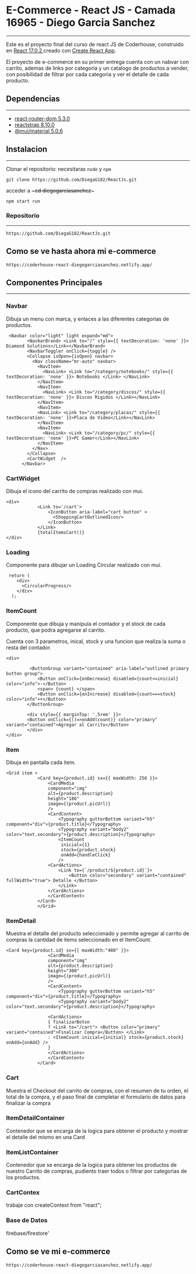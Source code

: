 # E-Commerce - React JS -  Camada 16965 - Diego Garcia Sanchez
___

Este es el proyecto final del curso de react JS de Coderhouse, construido en [React 17.0.2	](https://github.com/facebook/react/blob/main/CHANGELOG.md#1702-march-22-2021) creado con [Create React App](https://github.com/facebook/create-react-app).

El proyecto de e-commerce en su primer entrega cuenta con un nabvar con carrito, ademas de links por categoria y un catalogo de productos a vender, con posibilidad de filtrar por cada categoria y ver el detalle de cada producto.

## Dependencias
___    

- [react-router-dom 5.3.0](https://reactrouter.com/web/guides/quick-start)
- [reactstrap 8.10.0](https://reactstrap.github.io/)
- [@mui/material 5.0.6](https://material.io/)

## Instalacion
___

Clonar el repositorio: necesitaras `node` y `npm`

`git clone https://github.com/DiegaG182/ReactJs.git`

acceder a ~~~cd diegogarciasanchez~~~
~~~
npm start run
~~~

### Repositorio
___

`https://github.com/DiegaG182/ReactJs.git`

## Como se ve hasta ahora mi e-commerce

`https://coderhouse-react-diegogarciasanchez.netlify.app/`


## Componentes Principales
___

### Navbar

Dibuja un menu con marca, y enlaces a las diferentes categorias de productos.
~~~
 <Navbar color="light" light expand="md">
        <NavbarBrand> <Link to="/" style={{ textDecoration: 'none' }}> Diamond Solutions</Link></NavbarBrand>
        <NavbarToggler onClick={toggle} />
        <Collapse isOpen={isOpen} navbar>
          <Nav className="mr-auto" navbar>
            <NavItem>
              <NavLink> <Link to="/category/notebooks/" style={{ textDecoration: 'none' }}> Notebooks </Link> </NavLink>
            </NavItem>
            <NavItem>
              <NavLink> <Link to="/category/discos/" style={{ textDecoration: 'none' }}> Discos Rigidos </Link></NavLink>
            </NavItem>
            <NavItem>
            <NavLink> <Link to="/category/placas/" style={{ textDecoration: 'none' }}>Placa de Video</Link></NavLink>
            </NavItem>
            <NavItem>
              <NavLink> <Link to="/category/pc/" style={{ textDecoration: 'none' }}>PC Gamer</Link></NavLink>
            </NavItem>
          </Nav>
        </Collapse>
        <CartWidget  />
      </Navbar>
~~~

### CartWidget

Dibuja el icono del carrito de compras realizado con mui.

~~~
<div>
            <Link to='/cart'> 
                <IconButton aria-label="cart button" >
                  <ShoppingCartOutlinedIcon/>
                </IconButton>
            </Link>
            {totalItemsCart()}
</div>
~~~

### Loading

Componente para dibujar un Loading Circular realizado con mui.

~~~
 return (
    <div>
      <CircularProgress/>
    </div>
  );
~~~
### ItemCount 

Componente que dibuja y manipula el contador y el stock de cada producto, que podra agregarse al carrito.

Cuenta con 3 parametros, inical, stock y una funcion que realiza la suma o resta del contador.

~~~
<div>

         <ButtonGroup variant="contained" aria-label="outlined primary button group">
            <Button onClick={onDecrease} disabled={count<=inicial}  color="info">-</Button>
            <span> {count} </span>
            <Button onClick={onIncrease} disabled={count===stock}  color="info">+</Button>
        </ButtonGroup> 
        
        <div style={{ marginTop: '.5rem' }}>
        <Button onClick={()=>onAdd(count)} color="primary" variant="contained">Agregar al Carrito</Button>
        </div>
</div> 
~~~
### Item

Dibuja en pantalla cada item.

~~~
<Grid item >
            <Card key={product.id} sx={{ maxWidth: 256 }}>
                <CardMedia 
                component="img"
                alt={product.description}
                height="186"
                image={(product.picUrl)}
                />
                <CardContent>
                    <Typography gutterBottom variant="h5" component="div">{product.title}</Typography>
                    <Typography variant="body2" color="text.secondary">{product.description}</Typography>    
                    <ItemCount
                     inicial={1}
                     stock={product.stock}
                     onAdd={handleClick}
                    />
                <CardActions>
                    <Link to={`/product/${product.id}`}> 
                        <Button color="secondary" variant="contained" fullWidth="true"> Detalle </Button>
                    </Link>
                </CardActions>
                </CardContent>   
            </Card>
            </Grid>
~~~

### ItemDetail 

Muestra el detalle del producto seleccionado y permite agregar al carrito de compras la cantidad de items seleccionado en el ItemCount. 

~~~
<Card key={product.id} sx={{ maxWidth:"480" }}>
                <CardMedia 
                component="img"
                alt={product.description}
                height="300"
                image={(product.picUrl)}
                />
                <CardContent>
                    <Typography gutterBottom variant="h5" component="div">{product.title}</Typography>
                    <Typography variant="body2" color="text.secondary">{product.description}</Typography>    
                    
                <CardActions>
                { finalizarBoton 
                ? <Link to="/cart"> <Button color="primary" variant="contained">Finalizar Compra</Button> </Link>  
                : <ItemCount inicial={initial} stock={product.stock} onAdd={onAdd} />
                }    
                </CardActions>
                </CardContent>   
            </Card>
~~~
### Cart 

Muestra el Checkout del carrito de compras, con el resumen de tu orden, el total de la compra, y el paso final de completar el formulario de datos para finalizar la compra 

### ItemDetailContainer 

Contenedor que se encarga de la logica para obtener el producto y mostrar el detalle del mismo en una Card
### ItemListContainer 

Contenedor que se encarga de la logica para obtener los productos de nuestro Carrito de compras, pudiento traer todos o filtrar por categorias de los productos.

### CartContex

trabaje con createContext  from "react"; 

### Base de Datos

firebase/firestore'
## Como se ve  mi e-commerce

`https://coderhouse-react-diegogarciasanchez.netlify.app/`